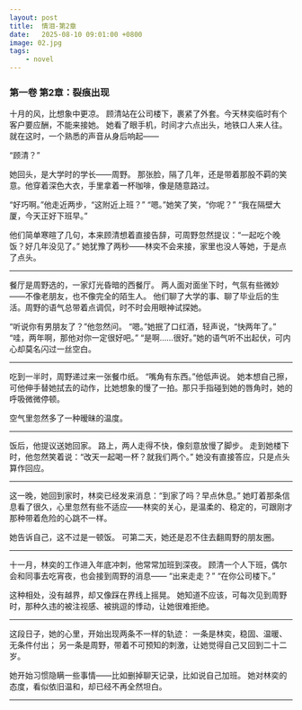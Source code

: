 ```yaml
---
layout: post
title:  情泪-第2章
date:   2025-08-10 09:01:00 +0800
image: 02.jpg
tags: 
    - novel
---
```


### **第一卷 第2章：裂痕出现**

十月的风，比想象中更凉。
顾清站在公司楼下，裹紧了外套。今天林奕临时有个客户要应酬，不能来接她。
她看了眼手机，时间才六点出头，地铁口人来人往。就在这时，一个熟悉的声音从身后响起——

“顾清？”

她回头，是大学时的学长——周野。
那张脸，隔了几年，还是带着那股不羁的笑意。他穿着深色大衣，手里拿着一杯咖啡，像是随意路过。

“好巧啊。”他走近两步，“这附近上班？”
“嗯。”她笑了笑，“你呢？”
“我在隔壁大厦，今天正好下班早。”

他们简单寒暄了几句，本来顾清想着直接告辞，可周野忽然提议：“一起吃个晚饭？好几年没见了。”
她犹豫了两秒——林奕不会来接，家里也没人等她，于是点了点头。

---

餐厅是周野选的，一家灯光昏暗的西餐厅。
两人面对面坐下时，气氛有些微妙——不像老朋友，也不像完全的陌生人。
他们聊了大学的事、聊了毕业后的生活。周野的语气总带着点调侃，时不时会用眼神试探她。

“听说你有男朋友了？”他忽然问。
“嗯。”她抿了口红酒，轻声说，“快两年了。”
“哇，两年啊，那他对你一定很好吧。”
“是啊……很好。”她的语气听不出起伏，可内心却莫名闪过一丝空白。

---

吃到一半时，周野递过来一张餐巾纸。
“嘴角有东西。”他低声说。
她本想自己擦，可他伸手替她拭去的动作，比她想象的慢了一拍。那只手指碰到她的唇角时，她的呼吸微微停顿。

空气里忽然多了一种暧昧的温度。

---

饭后，他提议送她回家。
路上，两人走得不快，像刻意放慢了脚步。
走到她楼下时，他忽然笑着说：“改天一起喝一杯？就我们两个。”
她没有直接答应，只是点头算作回应。

---

这一晚，她回到家时，林奕已经发来消息：“到家了吗？早点休息。”
她盯着那条信息看了很久，心里忽然有些不适应——林奕的关心，是温柔的、稳定的，可跟刚才那种带着危险的心跳不一样。

她告诉自己，这不过是一顿饭。
可第二天，她还是忍不住去翻周野的朋友圈。

---

十一月，林奕的工作进入年底冲刺，他常常加班到深夜。
顾清一个人下班，偶尔会和同事去吃宵夜，也会接到周野的消息——
“出来走走？”
“在你公司楼下。”

这种相处，没有越界，却又像踩在界线上摇晃。
她知道不应该，可每次见到周野时，那种久违的被注视感、被挑逗的悸动，让她很难拒绝。

---

这段日子，她的心里，开始出现两条不一样的轨迹：
一条是林奕，稳固、温暖、无条件付出；
另一条是周野，带着不可预知的刺激，让她觉得自己又回到二十二岁。

她开始习惯隐瞒一些事情——比如删掉聊天记录，比如说自己加班。
她对林奕的态度，看似依旧温和，却已经不再全然坦白。

---

